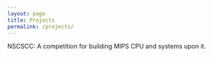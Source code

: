 ```yaml
---
layout: page
title: Projects
permalink: /projects/
---
```


NSCSCC: A competition for building MIPS CPU and systems upon it.
